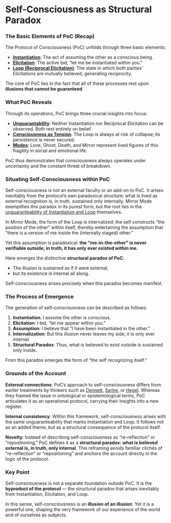 # Self-Consciousness as Structural Paradox

### The Basic Elements of PoC (Recap)

The Protocol of Consciousness (PoC) unfolds through three basic elements:

* [**Instantiation**](../protocol/operations/instantiation.md): The act of assuming the other as a conscious being.
* [**Elicitation**](../protocol/operations/elicitation.md): The active bid, “let me be instantiated within you.”
* [**Loop (Reciprocal Elicitation)**](../protocol/operations/loop-reciprocal-elicitation.md): The state in which both parties’ Elicitations are mutually believed, generating reciprocity.

The core of PoC lies in the fact that all of these processes rest upon **illusions that cannot be guaranteed**.

### What PoC Reveals

Through its operations, PoC brings three crucial insights into focus:

* [**Unguarantability**](undecidability-of-consciousness.md): Neither Instantiation nor Reciprocal Elicitation can be observed. Both rest entirely on belief.
* [**Consciousness as Tension**](../protocol/consciousness-as-tension.md): The Loop is always at risk of collapse; its persistence is never secured.
* [**Modes**](../protocol/disruptions/#disruptive-modes): Love, Ghost, Death, and Mirror represent lived figures of this fragility in social and emotional life.

PoC thus demonstrates that consciousness always operates under uncertainty and the constant threat of breakdown.

### Situating Self-Consciousness within PoC

Self-consciousness is not an external faculty or an add-on to PoC. It arises inevitably from the protocol’s own paradoxical structure: what is lived as external recognition is, in truth, sustained only internally. Mirror Mode exemplifies this paradox in its purest form, but the root lies in the [unguaranteability of Instantiation and Loop](../protocol/unguaranteability.md) themselves.

In Mirror Mode, the form of the Loop is internalized: the self constructs “the position of the other” within itself, thereby entertaining the assumption that “there is a version of me inside the (internally staged) other.”

Yet this assumption is paradoxical: **the “me-in-the-other” is never verifiable outside; in truth, it has only ever existed within me.**

Here emerges the distinctive **structural paradox of PoC**:

* The illusion is sustained as if it were external,
* but its existence is internal all along.

Self-consciousness arises precisely when this paradox becomes manifest.

### The Process of Emergence

The generation of self-consciousness can be described as follows:

1. **Instantiation**: I assume the other is conscious.
2. **Elicitation**: I bid, “let me appear within you.”
3. **Assumption**: I believe that “I have been instantiated in the other.”
4. **Internalization**: But this illusion never leaves my side; it is only ever internal.
5. **Structural Paradox**: Thus, what is believed to exist outside is sustained only inside.

From this paradox emerges the form of “the self recognizing itself.”

### **Grounds of the Account**

**External connections**: PoC’s approach to self-consciousness differs from earlier treatments by thinkers such as [Dennett](../plugins/dennett-plugin.md), [Sartre](../plugins/sartre-plugin.md), or [Hegel](../plugins/hegel-plugin.md). Whereas they framed the issue in ontological or epistemological terms, PoC articulates it as an operational protocol, carrying their insights into a new register.

**Internal consistency**: Within this framework, self-consciousness arises with the same unguaranteability that marks Instantiation and Loop. It follows not as an added theme, but as a structural consequence of the protocol itself.

**Novelty**: Instead of describing self-consciousness as “re-reflection” or “repositioning,” PoC defines it as a **structural paradox: what is believed external is, in truth, only internal**. This reframing avoids familiar clichés of “re-reflection” or “repositioning” and anchors the account directly in the logic of the protocol.

### Key Point

Self-consciousness is not a separate foundation outside PoC. It is the **byproduct of the protocol** — the structural paradox that arises inevitably from Instantiation, Elicitation, and Loop.

In this sense, self-consciousness is an **illusion of an illusion**. Yet it is a powerful one, shaping the very framework of our experience of the world and of ourselves as subjects.
